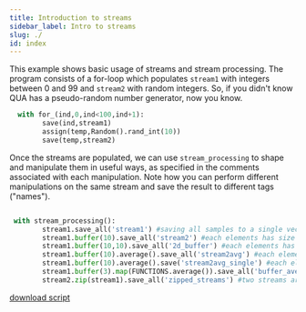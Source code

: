 ```yaml
---
title: Introduction to streams
sidebar_label: Intro to streams
slug: ./
id: index
---
```


This example shows basic usage of streams and stream processing. The program consists of a 
for-loop which populates `stream1` with integers between 0 and 99 and `stream2` with random integers.
So, if you didn't know QUA has a pseudo-random number generator, now you know. 

```python
  with for_(ind,0,ind<100,ind+1):
        save(ind,stream1)
        assign(temp,Random().rand_int(10))
        save(temp,stream2)
```
Once the streams are populated, we can use `stream_processing` to shape and manipulate them in useful ways, 
as specified in the comments associated with each manipulation. Note how you can perform different 
manipulations on the same stream and save the result to different tags ("names"). 

```python

 with stream_processing():
        stream1.save_all('stream1') #saving all samples to a single vector
        stream1.buffer(10).save_all('stream2') #each elements has size 10
        stream1.buffer(10,10).save_all('2d_buffer') #each elements has size 10X10
        stream1.buffer(10).average().save_all('stream2avg') #each elements has size 10 and is averaged column wise. cumulative average returned 
        stream1.buffer(10).average().save('stream2avg_single') #each elements has size 10 and is averaged column wise. only final average returned
        stream1.buffer(3).map(FUNCTIONS.average()).save_all('buffer_average') #Data is first collected to bunches of size 3 and then each bunch is averaged 
        stream2.zip(stream1).save_all('zipped_streams') #two streams are combined into a vector of tuples. like the python zip function.
```



[download script](intro-to-streams.py)
